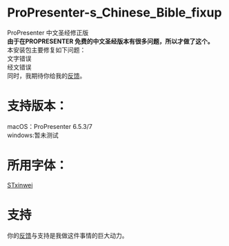 # ProPresenter-s_Chinese_Bible_fixup
ProPresenter 中文圣经修正版  
**由于在PROPRESENTER 免费的中文圣经版本有很多问题，所以才做了这个。**  
本安装包主要修复如下问题：  
文字错误  
经文错误  
同时，我期待你给我的[反馈](https://github.com/Jizyjiang/ProPresenter-s_Chinese_Bible_fixup/issues)。

# 支持版本：
macOS：ProPresenter 6.5.3/7  
windows:暂未测试

# 所用字体：
[STxinwei](Font/STXINWEI.TTF)

# 支持  
你的[反馈](https://github.com/Jizyjiang/ProPresenter-s_Chinese_Bible_fixup/issues)与支持是我做这件事情的巨大动力。




